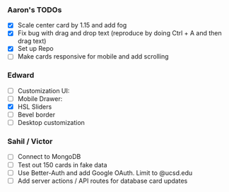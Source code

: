 ### Aaron's TODOs

- [x] Scale center card by 1.15 and add fog
- [x] Fix bug with drag and drop text (reproduce by doing Ctrl + A and then drag text)
- [x] Set up Repo
- [ ] Make cards responsive for mobile and add scrolling

### Edward

- [ ] Customization UI:
- [ ] Mobile Drawer:
- [x] HSL Sliders
- [ ] Bevel border
- [ ] Desktop customization

### Sahil / Victor

- [ ] Connect to MongoDB
- [ ] Test out 150 cards in fake data
- [ ] Use Better-Auth and add Google OAuth. Limit to @ucsd.edu
- [ ] Add server actions / API routes for database card updates
